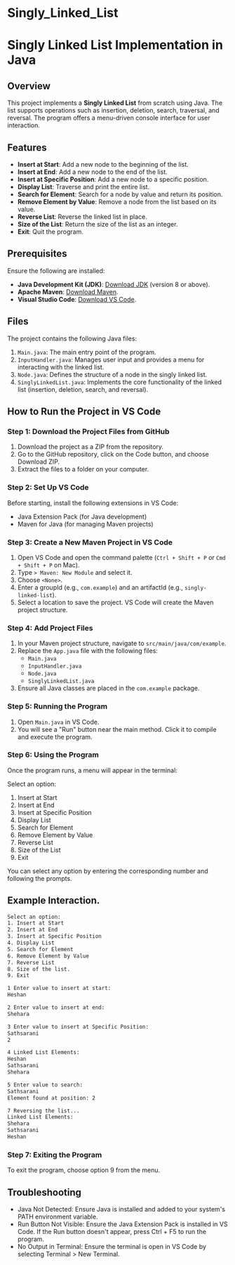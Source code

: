 # Singly_Linked_List
# Singly Linked List Implementation in Java

## Overview

This project implements a **Singly Linked List** from scratch using Java. The list supports operations such as insertion, deletion, search, traversal, and reversal. The program offers a menu-driven console interface for user interaction.

## Features

- **Insert at Start**: Add a new node to the beginning of the list.
- **Insert at End**: Add a new node to the end of the list.
- **Insert at Specific Position**: Add a new node to a specific position.
- **Display List**: Traverse and print the entire list.
- **Search for Element**: Search for a node by value and return its position.
- **Remove Element by Value**: Remove a node from the list based on its value.
- **Reverse List**: Reverse the linked list in place.
- **Size of the List**: Return the size of the list as an integer.
- **Exit**: Quit the program.

## Prerequisites

Ensure the following are installed:

- **Java Development Kit (JDK)**: [Download JDK](https://www.oracle.com/java/technologies/javase-downloads.html) (version 8 or above).
- **Apache Maven**: [Download Maven](https://maven.apache.org/download.cgi).
- **Visual Studio Code**: [Download VS Code](https://code.visualstudio.com/).

## Files

The project contains the following Java files:

1. `Main.java`: The main entry point of the program.
2. `InputHandler.java`: Manages user input and provides a menu for interacting with the linked list.
3. `Node.java`: Defines the structure of a node in the singly linked list.
4. `SinglyLinkedList.java`: Implements the core functionality of the linked list (insertion, deletion, search, and reversal).

## How to Run the Project in VS Code

### Step 1: Download the Project Files from GitHub

1. Download the project as a ZIP from the repository.
2. Go to the GitHub repository, click on the Code button, and choose Download ZIP.
3. Extract the files to a folder on your computer.

### Step 2: Set Up VS Code

Before starting, install the following extensions in VS Code:

- Java Extension Pack (for Java development)
- Maven for Java (for managing Maven projects)

### Step 3: Create a New Maven Project in VS Code

1. Open VS Code and open the command palette (`Ctrl + Shift + P` or `Cmd + Shift + P` on Mac).
2. Type `> Maven: New Module` and select it.
3. Choose `<None>`.
4. Enter a groupId (e.g., `com.example`) and an artifactId (e.g., `singly-linked-list`).
5. Select a location to save the project. VS Code will create the Maven project structure.

### Step 4: Add Project Files

1. In your Maven project structure, navigate to `src/main/java/com/example`.
2. Replace the `App.java` file with the following files:
   - `Main.java`
   - `InputHandler.java`
   - `Node.java`
   - `SinglyLinkedList.java`
3. Ensure all Java classes are placed in the `com.example` package.

### Step 5: Running the Program

1. Open `Main.java` in VS Code.
2. You will see a "Run" button near the main method. Click it to compile and execute the program.

### Step 6: Using the Program

Once the program runs, a menu will appear in the terminal:

Select an option:
1. Insert at Start
2. Insert at End
3. Insert at Specific Position
4. Display List
5. Search for Element
6. Remove Element by Value
7. Reverse List
8. Size of the List
9. Exit

You can select any option by entering the corresponding number and following the prompts.

## Example Interaction.
```bash
Select an option:
1. Insert at Start
2. Insert at End
3. Insert at Specific Position
4. Display List
5. Search for Element
6. Remove Element by Value
7. Reverse List
8. Size of the list.
9. Exit

1 Enter value to insert at start:
Heshan

2 Enter value to insert at end:
Shehara

3 Enter value to insert at Specific Position:
Sathsarani
2

4 Linked List Elements:
Heshan
Sathsarani
Shehara

5 Enter value to search:
Sathsarani
Element found at position: 2

7 Reversing the list... 
Linked List Elements:
Shehara
Sathsarani
Heshan
```

### Step 7: Exiting the Program
To exit the program, choose option 9 from the menu.

## Troubleshooting
- Java Not Detected: Ensure Java is installed and added to your system's PATH environment variable.
- Run Button Not Visible: Ensure the Java Extension Pack is installed in VS Code. If the Run button doesn't appear, press Ctrl + F5 to run the program.
- No Output in Terminal: Ensure the terminal is open in VS Code by selecting Terminal > New Terminal.
